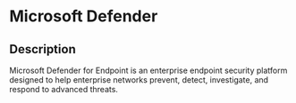 # Microsoft Defender

## Description
Microsoft Defender for Endpoint is an enterprise endpoint security platform designed to help enterprise networks prevent, detect, investigate, and respond to advanced threats.

